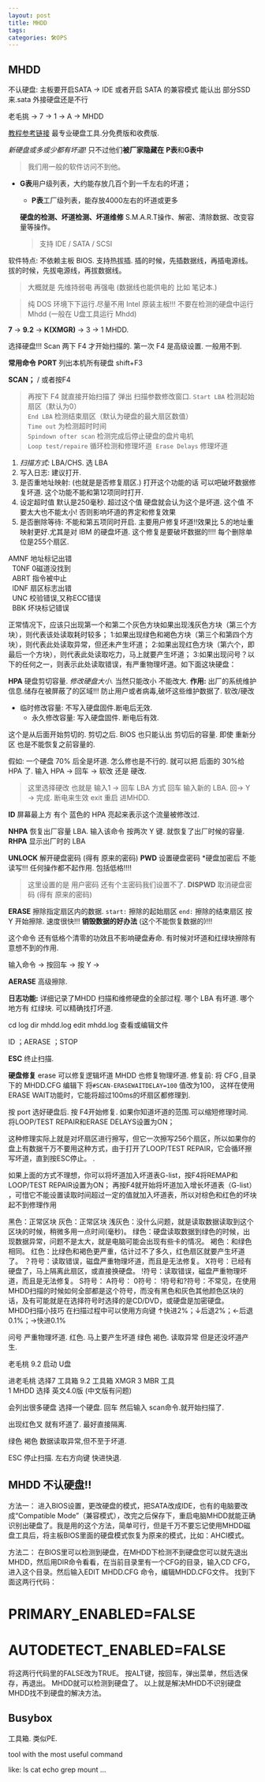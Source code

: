 ```yaml
---
layout: post
title: MHDD
tags: 
categories: 🛠OPS
---
```



## MHDD
不认硬盘: 
主板要开启SATA → IDE 
或者开启 SATA 的兼容模式
能认出 部分SSD 来.sata 外接硬盘还是不行



老毛挑 → 7 → 1 → A → MHDD




[教程参考链接][1]
最专业硬盘工具.分免费版和收费版.

*新硬盘或多或少都有坏道!*
只不过他们**被厂家隐藏在** **P表**和**G表中**
> 我们用一般的软件访问不到他。
- **G表**用户级列表，大约能存放几百个到一千左右的坏道；
	- **P表**工厂级列表，能存放4000左右的坏道或更多



	**硬盘的检测、坏道检测、坏道维修** 
	S.M.A.R.T操作、解密、清除数据、改变容量等操作。
	> 支持 IDE / SATA / SCSI


软件特点: 不依赖主板 BIOS. 支持热拔插.
插的时候，先插数据线，再插电源线。
拔的时候，先拔电源线，再拔数据线。
> 大概就是 先维持弱电 再强电 (数据线也能供电的 比如 笔记本.)

> 纯 DOS 环境下下运行.尽量不用 Intel 原装主板!!!
> 不要在检测的硬盘中运行 Mhdd (一般在 U盘工具运行 Mhdd)

**7** 
 → **9.2** 
  → **K(XMGR)**
→ 3
 → 1 MHDD.

选择硬盘!!!
Scan 两下 F4 才开始扫描的.
第一次 F4 是高级设置. 一般用不到.


**常用命令**
**PORT** 列出本机所有硬盘 shift+F3

**SCAN；** / 或者按F4
> 再按下 F4 就直接开始扫描了
弹出 扫描参数修改窗口.
`Start LBA`  检测起始扇区（默认为0）  
`End LBA`    检测结束扇区（默认为硬盘的最大扇区数值）  
`Time out` 为检测超时时间  
`Spindown ofter scan` 检测完成后停止硬盘的盘片电机  
`Loop test/repaire` 循环检测和修理坏道 
`Erase Delays` 修理坏道

1. *扫描方式:* 
	LBA/CHS. 选 LBA
4. 写入日志: 
	建议打开.
5. 是否重地址映射: 
	(也就是是否修复扇区.) 打开这个功能的话 可以吧破坏数据修复坏道. 这个功能不能和第12项同时打开.
8. 设定超时值 
	默认是250毫秒. 
	超过这个值 硬盘就会认为这个是坏道. 
	这个值 不要太大也不能太小! 否则影响坏道的界定和修复效果
12. 是否删除等待:
	不能和第五项同时开启.
	主要用户修复坏道!!效果比 5.的地址重映射更好.尤其是对 IBM 的硬盘坏道.
	这个修复是要破坏数据的!!!!
	每个删除单位是255个扇区.



  
  AMNF 地址标记出错  
  T0NF 0磁道没找到  
  ABRT 指令被中止  
  IDNF 扇区标志出错  
  UNC 校验错误,又称ECC错误  
  BBK 坏块标记错误

正常情况下，应该只出现第一个和第二个灰色方块如果出现浅灰色方块（第三个方块），则代表该处读取耗时较多；
1:如果出现绿色和褐色方块（第三个和第四个方块），则代表此处读取异常，但还未产生坏道；
2:如果出现红色方块（第六个，即最后一个方块），则代表此处读取吃力，马上就要产生坏道；
3:如果出现问号？以下的任何之一，则表示此处读取错误，有严重物理坏道。如下面这块硬盘：




**HPA** 硬盘剪切容量.
*修改硬盘大小.* 当然只能改小 不能改大.
**作用:** 出厂的系统维护信息.储存在被屏蔽了的区域!!!
防止用户或者病毒,破坏这些维护数据了.
软改/硬改
- 临时修改容量: 不写入硬盘固件.断电后无效.
	- 永久修改容量:  写入硬盘固件. 断电后有效.

这个是从后面开始剪切的.
剪切之后. BIOS 也只能认出 剪切后的容量.
即使 重新分区 也是不能恢复之前容量的.

假如: 一个硬盘 70% 后全是坏道. 怎么修也是不行的.
就可以把 后面的 30%给 HPA 了.
输入 HPA → 回车 → 软改 还是 硬改. 
> 这里选择硬改 也就是 输入1 → 回车
LBA 方式  回车 
输入新的 LBA. 回→ Y →  完成.
断电来生效 exit 重启 进MHDD.



**ID**
屏幕最上方 有个 蓝色的 HPA 亮起来表示这个流量被修改过.




**NHPA**
恢复出厂容量 LBA. 输入该命令 按两次 Y 键. 就恢复了出厂时候的容量.
**RHPA**
显示出厂时的 LBA


**UNLOCK**
解开硬盘密码 (得有 原来的密码)
**PWD**
设置硬盘密码
*硬盘加密后 不能读写!!! 任何操作都不起作用.
包括低格!!!!
> 这里设置的是 用户密码 还有个主密码我们设置不了.
**DISPWD**
取消硬盘密码 (得有 原来的密码)


**ERASE** 擦除指定扇区内的数据.
`start:` 擦除的起始扇区
`end:`   擦除的结束扇区
按 Y 开始擦除. 速度很快!!!
**销毁数据的好办法** (这个不能恢复数据的)!!!


这个命令 还有低格个清零的功效且不影响硬盘寿命.
有时候对坏道和红绿块擦除有意想不到的作用.

输入命令 → 按回车 → 按 Y → 


**AERASE** 高级擦除.

 


**日志功能:**
详细记录了MHDD 扫描和维修硬盘的全部过程.
哪个 LBA 有坏道.
哪个地方有 红绿块.
可以精确找打坏道.

cd log
dir mhdd.log
edit mhdd.log 查看或编辑文件














ID ；AERASE ；STOP


**ESC** 终止扫描.







**硬盘修复**
erase 可以修复逻辑坏道
MHDD 也修复物理坏道.
修复前: 将 CFG ,目录下的 MHDD.CFG 编辑下
将`#SCAN-ERASEWAITDELAY=100` 值改为100，
这样在使用ERASE WAIT功能时，它能将超过100ms的坏扇区都修理到.

按 port 选好硬盘后.  按 F4开始修复.
如果你知道坏道的范围.可以缩短修理时间.
将LOOP/TEST REPAIR和ERASE DELAYS设置为ON；

这种修理实际上就是对坏扇区进行擦写，但它一次擦写256个扇区，所以如果你的盘上有数据千万不要用这种方式，由于打开了LOOP/TEST REPAIR，它会循环擦写坏道，直到按ESC停止。
.


如果上面的方式不理想，你可以将坏道加入坏道表G-list，按F4将REMAP和LOOP/TEST REPAIR设置为ON；
再按F4就开始将坏道加入增长坏道表（G-list）
，可惜它不能设置读取时间超过一定的值就加入坏道表，所以对棕色和红色的坏块起不到修理作用











黑色：正常区块
灰色：正常区块
浅灰色：没什么问题，就是读取数据读取到这个区块的时候，稍微多用一点时间(毫秒)。
绿色：硬盘读取数据到绿色的时候，出现数据异常，问题不是太大，就是电脑可能会出现有些卡的情况。
褐色：和绿色相同。
红色：比绿色和褐色更严重，估计过不了多久，红色扇区就要产生坏道了。
？符号：读取错误，磁盘严重物理坏道，而且是无法修复。
X符号：已经有硬盘了，马上隔离此扇区，或直接换硬盘。
!符号：读取错误，磁盘严重物理坏道，而且是无法修复。
S符号：
A符号：
0符号：
!符号和?符号：不常见，在使用MHDD扫描的时候如何全部都是这个符号，而没有黑色和灰色其他颜色区块的话，及有可能就是在选择符号时选择的是CD/DVD，或硬盘是加密硬盘。 
 
MHDD扫描小技巧
在扫描过程中可以使用方向键 ↑快进2%；↓后退2%；←后退0.1%；→快进0.1%



问号 严重物理坏道.
红色. 马上要产生坏道
绿色 褐色.  读取异常 但是还没坏道产生.




老毛桃 9.2 启动 U盘

进老毛桃
选择7  工具箱 
9.2 工具箱
XMGR
3 MBR 工具   
1 MHDD
选择 英文4.0版 (中文版有问题) 


会列出很多硬盘 
选择一个硬盘. 回车
然后输入
scan命令.就开始扫描了.

出现红色叉 就有坏道了. 最好直接隔离. 

绿色 褐色 数据读取异常,但不至于坏道.



ESC 停止扫描.
左右方向键  快进快退.


## MHDD 不认硬盘!!




方法一：
进入BIOS设置，更改硬盘的模式，把SATA改成IDE，也有的电脑要改成“Compatible Mode”（兼容模式），改完之后保存下，重启电脑MHDD就能正确识别出硬盘了。我是用的这个方法，简单可行，但是千万不要忘记使用MHDD磁盘工具后，将主板BIOS里面的硬盘模式恢复为原来的模式，比如：AHCI模式。


方法二：
在BIOS里可以检测到硬盘，在MHDD下检测不到硬盘您可以就先退出MHDD，然后用DIR命令看看，在当前目录里有一个CFG的目录，输入CD CFG，进入这个目录。然后输入EDIT MHDD.CFG 命令，编辑MHDD.CFG文件。
找到下面这两行代码：
# PRIMARY_ENABLED=FALSE
# AUTODETECT_ENABLED=FALSE
将这两行代码里的FALSE改为TRUE。
按ALT键，按回车，弹出菜单，然后选保存，再退出。
MHDD就可以检测到硬盘了。
以上就是解决MHDD不识别硬盘 MHDD找不到硬盘的解决方法。









## Busybox

工具箱. 类似PE.

tool with the most useful command

like: ls  cat echo grep mount … 



[1]:	http://blog.sina.com.cn/s/blog_4ad042e50102e4m8.html